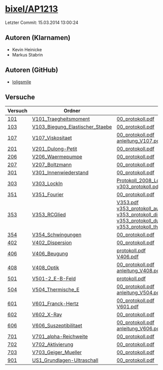 # [bixel/AP1213](https://github.com/bixel/AP1213)

Letzter Commit: 15.03.2014 13:00:24

## Autoren (Klarnamen)
- Kevin Heinicke
- Markus Stabrin

## Autoren (GitHub)
- [loligsmile](https://github.com/loligsmile)

## Versuche

|        Versuch         |                                                    Ordner                                                    |                                                                                                                                                                                                                                                                                                                                                                                                                       PDFs                                                                                                                                                                                                                                                                                                                                                                                                                       |
|------------------------|--------------------------------------------------------------------------------------------------------------|--------------------------------------------------------------------------------------------------------------------------------------------------------------------------------------------------------------------------------------------------------------------------------------------------------------------------------------------------------------------------------------------------------------------------------------------------------------------------------------------------------------------------------------------------------------------------------------------------------------------------------------------------------------------------------------------------------------------------------------------------------------------------------------------------------------------------------------------------|
|[101](../../versuch/101)|[V101_Traegheitsmoment](https://github.com/bixel/AP1213/tree/master/V101_Traegheitsmoment)                    |[00_protokoll.pdf](https://docs.google.com/viewer?url=https://raw.githubusercontent.com/bixel/AP1213/master/V101_Traegheitsmoment/00_protokoll.pdf)                                                                                                                                                                                                                                                                                                                                                                                                                                                                                                                                                                                                                                                                                               |
|[103](../../versuch/103)|[V103_Biegung_Elastischer_Staebe](https://github.com/bixel/AP1213/tree/master/V103_Biegung_Elastischer_Staebe)|[00_protokoll.pdf](https://docs.google.com/viewer?url=https://raw.githubusercontent.com/bixel/AP1213/master/V103_Biegung_Elastischer_Staebe/00_protokoll.pdf)                                                                                                                                                                                                                                                                                                                                                                                                                                                                                                                                                                                                                                                                                     |
|[107](../../versuch/107)|[V107_Viskositaet](https://github.com/bixel/AP1213/tree/master/V107_Viskositaet)                              |[00_protokoll.pdf](https://docs.google.com/viewer?url=https://raw.githubusercontent.com/bixel/AP1213/master/V107_Viskositaet/00_protokoll.pdf)<br/>[anleitung_V107.pdf](https://docs.google.com/viewer?url=https://raw.githubusercontent.com/bixel/AP1213/master/V107_Viskositaet/anleitung_V107.pdf)                                                                                                                                                                                                                                                                                                                                                                                                                                                                                                                                             |
|[201](../../versuch/201)|[V201_Dulong-Petit](https://github.com/bixel/AP1213/tree/master/V201_Dulong-Petit)                            |[00_protokoll.pdf](https://docs.google.com/viewer?url=https://raw.githubusercontent.com/bixel/AP1213/master/V201_Dulong-Petit/00_protokoll.pdf)                                                                                                                                                                                                                                                                                                                                                                                                                                                                                                                                                                                                                                                                                                   |
|[206](../../versuch/206)|[V206_Waermepumpe](https://github.com/bixel/AP1213/tree/master/V206_Waermepumpe)                              |[00_protokoll.pdf](https://docs.google.com/viewer?url=https://raw.githubusercontent.com/bixel/AP1213/master/V206_Waermepumpe/00_protokoll.pdf)                                                                                                                                                                                                                                                                                                                                                                                                                                                                                                                                                                                                                                                                                                    |
|[207](../../versuch/207)|[V207_Boltzmann](https://github.com/bixel/AP1213/tree/master/V207_Boltzmann)                                  |[00_protokoll.pdf](https://docs.google.com/viewer?url=https://raw.githubusercontent.com/bixel/AP1213/master/V207_Boltzmann/00_protokoll.pdf)                                                                                                                                                                                                                                                                                                                                                                                                                                                                                                                                                                                                                                                                                                      |
|[301](../../versuch/301)|[V301_Innenwiederstand](https://github.com/bixel/AP1213/tree/master/V301_Innenwiederstand)                    |[00_protokoll.pdf](https://docs.google.com/viewer?url=https://raw.githubusercontent.com/bixel/AP1213/master/V301_Innenwiederstand/00_protokoll.pdf)                                                                                                                                                                                                                                                                                                                                                                                                                                                                                                                                                                                                                                                                                               |
|[303](../../versuch/303)|[V303_LockIn](https://github.com/bixel/AP1213/tree/master/V303_LockIn)                                        |[Protokoll_2008_LockIn.pdf](https://docs.google.com/viewer?url=https://raw.githubusercontent.com/bixel/AP1213/master/V303_LockIn/Protokoll_2008_LockIn.pdf)<br/>[v303_protokoll.pdf](https://docs.google.com/viewer?url=https://raw.githubusercontent.com/bixel/AP1213/master/V303_LockIn/v303_protokoll.pdf)                                                                                                                                                                                                                                                                                                                                                                                                                                                                                                                                     |
|[351](../../versuch/351)|[V351_Fourier](https://github.com/bixel/AP1213/tree/master/V351_Fourier)                                      |[00_protokoll.pdf](https://docs.google.com/viewer?url=https://raw.githubusercontent.com/bixel/AP1213/master/V351_Fourier/00_protokoll.pdf)                                                                                                                                                                                                                                                                                                                                                                                                                                                                                                                                                                                                                                                                                                        |
|[353](../../versuch/353)|[V353_RCGlied](https://github.com/bixel/AP1213/tree/master/V353_RCGlied)                                      |[V353.pdf](https://docs.google.com/viewer?url=https://raw.githubusercontent.com/bixel/AP1213/master/V353_RCGlied/V353.pdf)<br/>[v353_protokoll_auswertung.pdf](https://docs.google.com/viewer?url=https://raw.githubusercontent.com/bixel/AP1213/master/V353_RCGlied/v353_protokoll_auswertung.pdf)<br/>[v353_protokoll_diskussion_nachweise.pdf](https://docs.google.com/viewer?url=https://raw.githubusercontent.com/bixel/AP1213/master/V353_RCGlied/v353_protokoll_diskussion_nachweise.pdf)<br/>[v353_protokoll_durchfuehrung.pdf](https://docs.google.com/viewer?url=https://raw.githubusercontent.com/bixel/AP1213/master/V353_RCGlied/v353_protokoll_durchfuehrung.pdf)<br/>[v353_protokoll_theorie.pdf](https://docs.google.com/viewer?url=https://raw.githubusercontent.com/bixel/AP1213/master/V353_RCGlied/v353_protokoll_theorie.pdf)|
|[354](../../versuch/354)|[V354_Schwingungen](https://github.com/bixel/AP1213/tree/master/V354_Schwingungen)                            |[00_protokoll.pdf](https://docs.google.com/viewer?url=https://raw.githubusercontent.com/bixel/AP1213/master/V354_Schwingungen/00_protokoll.pdf)                                                                                                                                                                                                                                                                                                                                                                                                                                                                                                                                                                                                                                                                                                   |
|[402](../../versuch/402)|[V402_Dispersion](https://github.com/bixel/AP1213/tree/master/V402_Dispersion)                                |[00_protokoll.pdf](https://docs.google.com/viewer?url=https://raw.githubusercontent.com/bixel/AP1213/master/V402_Dispersion/00_protokoll.pdf)                                                                                                                                                                                                                                                                                                                                                                                                                                                                                                                                                                                                                                                                                                     |
|[406](../../versuch/406)|[V406_Beugung](https://github.com/bixel/AP1213/tree/master/V406_Beugung)                                      |[protokoll.pdf](https://docs.google.com/viewer?url=https://raw.githubusercontent.com/bixel/AP1213/master/V406_Beugung/protokoll.pdf)<br/>[V406.pdf](https://docs.google.com/viewer?url=https://raw.githubusercontent.com/bixel/AP1213/master/V406_Beugung/V406.pdf)                                                                                                                                                                                                                                                                                                                                                                                                                                                                                                                                                                               |
|[408](../../versuch/408)|[V408_Optik](https://github.com/bixel/AP1213/tree/master/V408_Optik)                                          |[00_protokoll.pdf](https://docs.google.com/viewer?url=https://raw.githubusercontent.com/bixel/AP1213/master/V408_Optik/00_protokoll.pdf)<br/>[anleitung_V408.pdf](https://docs.google.com/viewer?url=https://raw.githubusercontent.com/bixel/AP1213/master/V408_Optik/anleitung_V408.pdf)                                                                                                                                                                                                                                                                                                                                                                                                                                                                                                                                                         |
|[501](../../versuch/501)|[V501-2_E-B-Feld](https://github.com/bixel/AP1213/tree/master/V501-2_E-B-Feld)                                |[protokoll.pdf](https://docs.google.com/viewer?url=https://raw.githubusercontent.com/bixel/AP1213/master/V501-2_E-B-Feld/protokoll.pdf)                                                                                                                                                                                                                                                                                                                                                                                                                                                                                                                                                                                                                                                                                                           |
|[504](../../versuch/504)|[V504_Thermische_E](https://github.com/bixel/AP1213/tree/master/V504_Thermische_E)                            |[00_protokoll.pdf](https://docs.google.com/viewer?url=https://raw.githubusercontent.com/bixel/AP1213/master/V504_Thermische_E/00_protokoll.pdf)<br/>[anleitung_V504.pdf](https://docs.google.com/viewer?url=https://raw.githubusercontent.com/bixel/AP1213/master/V504_Thermische_E/anleitung_V504.pdf)                                                                                                                                                                                                                                                                                                                                                                                                                                                                                                                                           |
|[601](../../versuch/601)|[V601_Franck-Hertz](https://github.com/bixel/AP1213/tree/master/V601_Franck-Hertz)                            |[00_protokoll.pdf](https://docs.google.com/viewer?url=https://raw.githubusercontent.com/bixel/AP1213/master/V601_Franck-Hertz/00_protokoll.pdf)<br/>[V601.pdf](https://docs.google.com/viewer?url=https://raw.githubusercontent.com/bixel/AP1213/master/V601_Franck-Hertz/V601.pdf)                                                                                                                                                                                                                                                                                                                                                                                                                                                                                                                                                               |
|[602](../../versuch/602)|[V602_X-Ray](https://github.com/bixel/AP1213/tree/master/V602_X-Ray)                                          |[00_protokoll.pdf](https://docs.google.com/viewer?url=https://raw.githubusercontent.com/bixel/AP1213/master/V602_X-Ray/00_protokoll.pdf)                                                                                                                                                                                                                                                                                                                                                                                                                                                                                                                                                                                                                                                                                                          |
|[606](../../versuch/606)|[V606_Suszeptibilitaet](https://github.com/bixel/AP1213/tree/master/V606_Suszeptibilitaet)                    |[00_protokoll.pdf](https://docs.google.com/viewer?url=https://raw.githubusercontent.com/bixel/AP1213/master/V606_Suszeptibilitaet/00_protokoll.pdf)<br/>[anleitung_V606.pdf](https://docs.google.com/viewer?url=https://raw.githubusercontent.com/bixel/AP1213/master/V606_Suszeptibilitaet/anleitung_V606.pdf)                                                                                                                                                                                                                                                                                                                                                                                                                                                                                                                                   |
|[701](../../versuch/701)|[V701_alpha-Reichweite](https://github.com/bixel/AP1213/tree/master/V701_alpha-Reichweite)                    |[00_protokoll.pdf](https://docs.google.com/viewer?url=https://raw.githubusercontent.com/bixel/AP1213/master/V701_alpha-Reichweite/00_protokoll.pdf)                                                                                                                                                                                                                                                                                                                                                                                                                                                                                                                                                                                                                                                                                               |
|[702](../../versuch/702)|[V702_Aktivierung](https://github.com/bixel/AP1213/tree/master/V702_Aktivierung)                              |[00_protokoll.pdf](https://docs.google.com/viewer?url=https://raw.githubusercontent.com/bixel/AP1213/master/V702_Aktivierung/00_protokoll.pdf)                                                                                                                                                                                                                                                                                                                                                                                                                                                                                                                                                                                                                                                                                                    |
|[703](../../versuch/703)|[V703_Geiger_Mueller](https://github.com/bixel/AP1213/tree/master/V703_Geiger_Mueller)                        |[00_protokoll.pdf](https://docs.google.com/viewer?url=https://raw.githubusercontent.com/bixel/AP1213/master/V703_Geiger_Mueller/00_protokoll.pdf)                                                                                                                                                                                                                                                                                                                                                                                                                                                                                                                                                                                                                                                                                                 |
|[901](../../versuch/901)|[US1_Grundlagen-Ultraschall](https://github.com/bixel/AP1213/tree/master/US1_Grundlagen-Ultraschall)          |[00_protokoll.pdf](https://docs.google.com/viewer?url=https://raw.githubusercontent.com/bixel/AP1213/master/US1_Grundlagen-Ultraschall/00_protokoll.pdf)                                                                                                                                                                                                                                                                                                                                                                                                                                                                                                                                                                                                                                                                                          |
